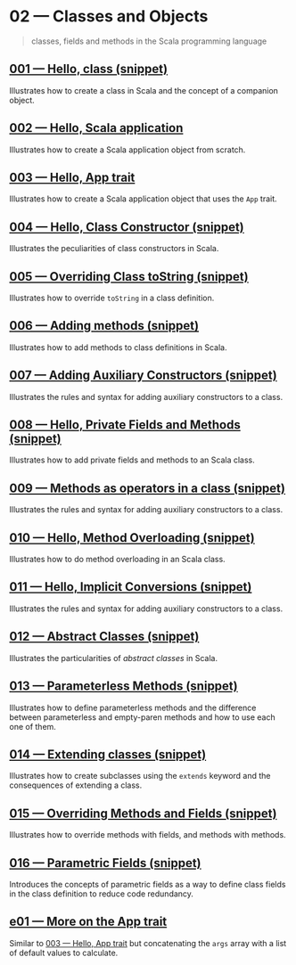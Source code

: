# 02 &mdash; Classes and Objects
>  classes, fields and methods in the Scala programming language

## [001 &mdash; Hello, class (snippet)](./001-snippet-hello-class)
Illustrates how to create a class in Scala and the concept of a companion object.

## [002 &mdash; Hello, Scala application](./002-hello-application)
Illustrates how to create a Scala application object from scratch.

## [003 &mdash; Hello, App trait](./003-hello-app-trait)
Illustrates how to create a Scala application object that uses the `App` trait.

## [004 &mdash; Hello, Class Constructor (snippet)](./004-snippet-class-constructor)
Illustrates the peculiarities of class constructors in Scala.

## [005 &mdash; Overriding Class toString (snippet)](./005-snippet-override-to-string)
Illustrates how to override `toString` in a class definition.

## [006 &mdash; Adding methods (snippet)](./006-snippet-class-methods)
Illustrates how to add methods to class definitions in Scala.

## [007 &mdash; Adding Auxiliary Constructors (snippet)](./007-snippet-auxiliary-constructors)
Illustrates the rules and syntax for adding auxiliary constructors to a class.

## [008 &mdash; Hello, Private Fields and Methods (snippet)](./008-snippet-private-fields-and-methods)
Illustrates how to add private fields and methods to an Scala class.

## [009 &mdash; Methods as operators in a class (snippet)](./009-snippet-methods-as-operators)
Illustrates the rules and syntax for adding auxiliary constructors to a class.

## [010 &mdash; Hello, Method Overloading (snippet)](./010-snippet-method-overloading)
Illustrates how to do method overloading in an Scala class.

## [011 &mdash; Hello, Implicit Conversions (snippet)](./011-snippet-implicit-conversions)
Illustrates the rules and syntax for adding auxiliary constructors to a class.

## [012 &mdash; Abstract Classes (snippet)](./012-snippet-abstract-classes)
Illustrates the particularities of *abstract classes* in Scala.

## [013 &mdash; Parameterless Methods (snippet)](./013-snippet-parameterless-methods)
Illustrates how to define parameterless methods and the difference between parameterless and empty-paren methods and how to use each one of them.

## [014 &mdash; Extending classes (snippet)](./014-snippet-extending-classes)
Illustrates how to create subclasses using the `extends` keyword and the consequences of extending a class.

## [015 &mdash; Overriding Methods and Fields (snippet)](./015-snippet-overriding-methods-and-fields)
Illustrates how to override methods with fields, and methods with methods.

## [016 &mdash; Parametric Fields (snippet)](./016-snippet-parametric-fields)
Introduces the concepts of parametric fields as a way to define class fields in the class definition to reduce code redundancy. 

## [e01 &mdash; More on the App trait](./e01-more-on-app-trait)
Similar to [003 &mdash; Hello, App trait](./003-hello-app-trait) but concatenating the `args` array with a list of default values to calculate.